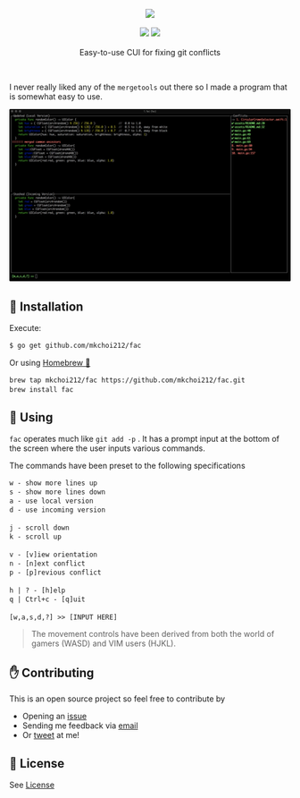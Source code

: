 <p align="center">
     <img src="./assets/header.png">
     <p align="center">
          <img src="https://travis-ci.org/mkchoi212/fac.svg?branch=master">
          <img src="https://goreportcard.com/badge/github.com/mkchoi212/fac">
          <br>
          <br>
          Easy-to-use CUI for fixing git conflicts
     </p>
</p>

<br>

I never really liked any of the `mergetools` out there so I made a program that is somewhat easy to use.

![](./assets/screenshot.png)

## 👷 Installation

Execute:

```bash
$ go get github.com/mkchoi212/fac
```

Or using [Homebrew 🍺](https://brew.sh)

```bash
brew tap mkchoi212/fac https://github.com/mkchoi212/fac.git
brew install fac
```

## 🔧 Using

`fac` operates much like `git add -p` . It has a prompt input at the bottom of the screen where the user inputs various commands.

The commands have been preset to the following specifications

```
w - show more lines up
s - show more lines down
a - use local version
d - use incoming version

j - scroll down
k - scroll up

v - [v]iew orientation
n - [n]ext conflict
p - [p]revious conflict

h | ? - [h]elp
q | Ctrl+c - [q]uit

[w,a,s,d,?] >> [INPUT HERE]
```

> The movement controls have been derived from both the world of gamers (WASD) and VIM users (HJKL).

## ✋ Contributing

This is an open source project so feel free to contribute by

- Opening an [issue](https://github.com/mkchoi212/fac/issues/new)
- Sending me feedback via [email](mailto://mkchoi212@icloud.com)
- Or [tweet](https://twitter.com/Bananamlkshake2) at me!

## 👮 License
See [License](./LICENSE)
